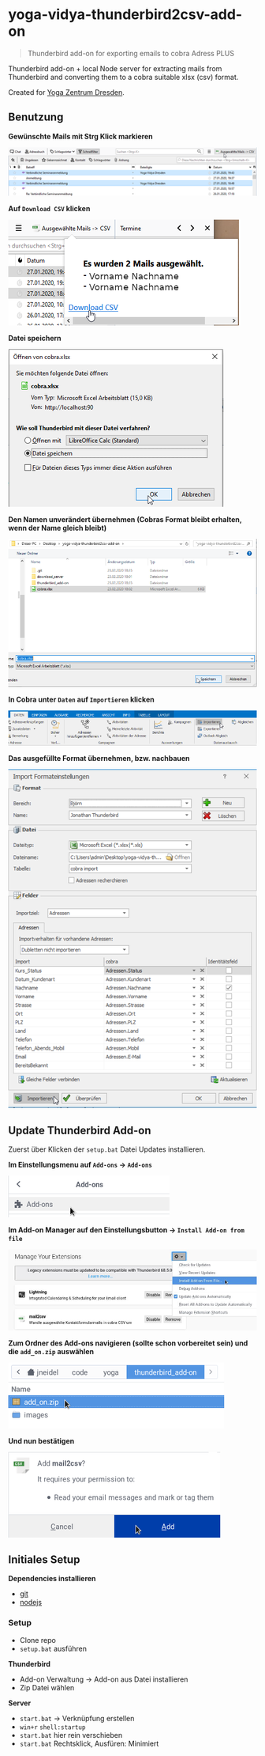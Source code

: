 # yoga-vidya-thunderbird2csv-add-on

> Thunderbird add-on for exporting emails to cobra Adress PLUS

Thunderbird add-on + local Node server for extracting mails from Thunderbird and converting them to a cobra suitable xlsx (csv) format.

Created for [Yoga Zentrum Dresden](http://yoga-dresden.com).

## Benutzung

**Gewünschte Mails mit Strg Klick markieren**

![](images/auswahl.png)

**Auf `Download CSV` klicken**

![](images/download.png)

**Datei speichern**

![](images/save.png)

**Den Namen unverändert übernehmen (Cobras Format bleibt erhalten, wenn der Name
gleich bleibt)**

![](images/name.png)

**In Cobra unter `Daten` auf `Importieren` klicken**

![](images/import.png)

**Das ausgefüllte Format übernehmen, bzw. nachbauen**

![](images/import_format.png)

## Update Thunderbird Add-on

Zuerst über Klicken der `setup.bat` Datei Updates installieren.

**Im Einstellungsmenu auf `Add-ons` -> `Add-ons`**

![](images/update-1.png)

**Im Add-on Manager auf den Einstellungsbutton -> `Install Add-on from file`**

![](images/update-2.png)

**Zum Ordner des Add-ons navigieren (sollte schon vorbereitet sein) und die
`add_on.zip` auswählen**

![](images/update-3.png)

**Und nun bestätigen**

![](images/update-4.png)

## Initiales Setup

**Dependencies installieren**
- [git](https://git-scm.com/downloads)
- [nodejs](https://nodejs.org/en/download)

### Setup

- Clone repo
- `setup.bat` ausführen

**Thunderbird**
- Add-on Verwaltung -> Add-on aus Datei installieren
- Zip Datei wählen

**Server**
- `start.bat` -> Verknüpfung erstellen
- `win+r` `shell:startup`
- `start.bat` hier rein verschieben
- `start.bat` Rechtsklick, Ausfüren: Minimiert
